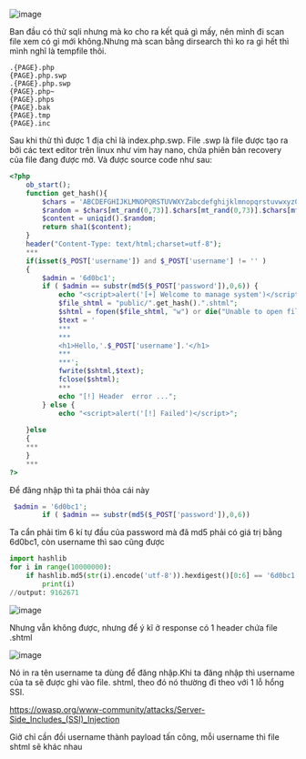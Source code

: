 ![image](https://github.com/Llam-a/BUUCTF/assets/115911041/789de156-c5ca-4a17-8904-a230f8a7d9d3)

Ban đầu có thử sqli nhưng mà ko cho ra kết quả gì mấy, nên mình đi scan file xem có gì mới không.Nhưng mà scan bằng dirsearch thì ko ra gì hết thì mình nghĩ là tempfile thôi.

```
.{PAGE}.php
{PAGE}.php.swp
.{PAGE}.php.swp
{PAGE}.php~
{PAGE}.phps
{PAGE}.bak
{PAGE}.tmp
{PAGE}.inc
```

Sau khi thử thì được 1 địa chỉ là index.php.swp. File .swp là file được tạo ra bởi các text editor trên linux như vim hay nano, chứa phiên bản recovery của file đang được mở. Và được source code như sau:

```php
<?php
	ob_start();
	function get_hash(){
		$chars = 'ABCDEFGHIJKLMNOPQRSTUVWXYZabcdefghijklmnopqrstuvwxyz0123456789!@#$%^&*()+-';
		$random = $chars[mt_rand(0,73)].$chars[mt_rand(0,73)].$chars[mt_rand(0,73)].$chars[mt_rand(0,73)].$chars[mt_rand(0,73)];//Random 5 times
		$content = uniqid().$random;
		return sha1($content); 
	}
    header("Content-Type: text/html;charset=utf-8");
	***
    if(isset($_POST['username']) and $_POST['username'] != '' )
    {
        $admin = '6d0bc1';
        if ( $admin == substr(md5($_POST['password']),0,6)) {
            echo "<script>alert('[+] Welcome to manage system')</script>";
            $file_shtml = "public/".get_hash().".shtml";
            $shtml = fopen($file_shtml, "w") or die("Unable to open file!");
            $text = '
            ***
            ***
            <h1>Hello,'.$_POST['username'].'</h1>
            ***
			***';
            fwrite($shtml,$text);
            fclose($shtml);
            ***
			echo "[!] Header  error ...";
        } else {
            echo "<script>alert('[!] Failed')</script>";
            
    }else
    {
	***
    }
	***
?>
```

Để đăng nhập thì ta phải thỏa cái này

```php
 $admin = '6d0bc1';
        if ( $admin == substr(md5($_POST['password']),0,6))
```

Ta cẩn phải tìm 6 kí tự đầu của password mà đã md5 phải có giá trị bằng 6d0bc1, còn username thì sao cũng được

```python
import hashlib
for i in range(10000000):
    if hashlib.md5(str(i).encode('utf-8')).hexdigest()[0:6] == '6d0bc1':
        print(i)
//output: 9162671
```

![image](https://github.com/Llam-a/BUUCTF/assets/115911041/a9d01fd8-8694-406f-b8ce-49fe9f74ce13)

Nhưng vẫn không được, nhưng để ý kĩ ở response có 1 header chứa file .shtml

![image](https://github.com/Llam-a/BUUCTF/assets/115911041/bfb93f27-a802-4926-8902-0f7ec0f75a2c)

Nó in ra tên username ta dùng để đăng nhập.Khi ta đăng nhập thì username của ta sẽ được ghi vào file. shtml, theo đó nó thường đi theo với 1 lỗ hổng SSI.

https://owasp.org/www-community/attacks/Server-Side_Includes_(SSI)_Injection

Giở chỉ cần đồi username thành payload tấn công, mỗi username thì file shtml sẽ khác nhau


